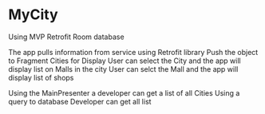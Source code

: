 # MyCity

Using MVP 
Retrofit
Room database 

The app pulls information from service using Retrofit library 
Push the object to Fragment Cities for Display
User can select the City and the app will display list on Malls in the city
User can selct the Mall and the app will display list of shops

Using the MainPresenter a developer can get a list of all Cities
Using a query to database Developer can get all list  
